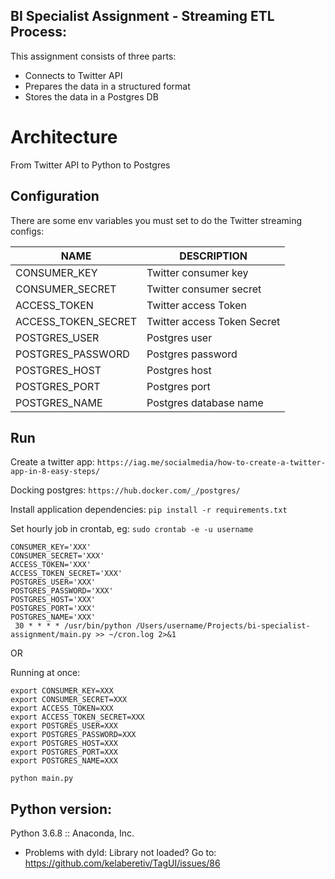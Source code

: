 ## BI Specialist Assignment - Streaming ETL Process:

This assignment consists of three parts:
- Connects to Twitter API
- Prepares the data in a structured format
- Stores the data in a Postgres DB


# Architecture

From Twitter API to Python to Postgres


## Configuration

There are some env variables you must set to do the Twitter streaming configs:

NAME                      | DESCRIPTION
--------------------------|------------
CONSUMER_KEY            | Twitter consumer key
CONSUMER_SECRET         | Twitter consumer secret
ACCESS_TOKEN            | Twitter access Token
ACCESS_TOKEN_SECRET     | Twitter access Token Secret
POSTGRES_USER           | Postgres user
POSTGRES_PASSWORD       | Postgres password
POSTGRES_HOST           | Postgres host
POSTGRES_PORT           | Postgres port
POSTGRES_NAME           | Postgres database name

## Run
Create a twitter app:
`https://iag.me/socialmedia/how-to-create-a-twitter-app-in-8-easy-steps/`

Docking postgres:
`https://hub.docker.com/_/postgres/`

Install application dependencies:
`pip install -r requirements.txt`

Set hourly job in crontab, eg:
`sudo crontab -e -u username`
```
CONSUMER_KEY='XXX'
CONSUMER_SECRET='XXX'
ACCESS_TOKEN='XXX'
ACCESS_TOKEN_SECRET='XXX'
POSTGRES_USER='XXX'
POSTGRES_PASSWORD='XXX'
POSTGRES_HOST='XXX'
POSTGRES_PORT='XXX'
POSTGRES_NAME='XXX'
 30 * * * * /usr/bin/python /Users/username/Projects/bi-specialist-assignment/main.py >> ~/cron.log 2>&1
 ```

OR 
 
Running at once:
```
export CONSUMER_KEY=XXX
export CONSUMER_SECRET=XXX
export ACCESS_TOKEN=XXX
export ACCESS_TOKEN_SECRET=XXX
export POSTGRES_USER=XXX
export POSTGRES_PASSWORD=XXX
export POSTGRES_HOST=XXX
export POSTGRES_PORT=XXX
export POSTGRES_NAME=XXX
```
 `python main.py`

 ## Python version:
 Python 3.6.8 :: Anaconda, Inc.
 - Problems with dyld: Library not loaded? Go to: https://github.com/kelaberetiv/TagUI/issues/86


